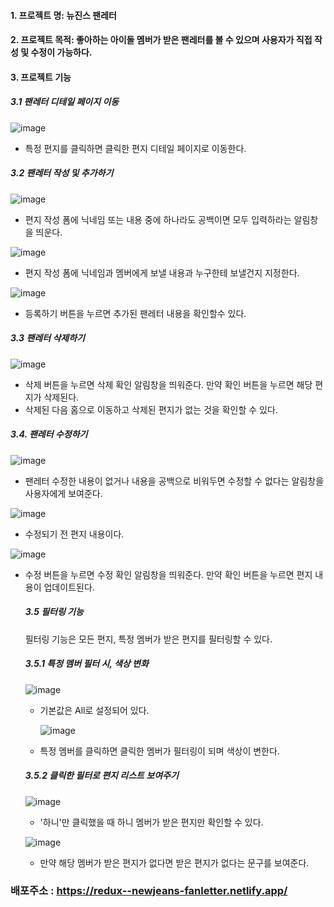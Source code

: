 #### 1. 프로젝트 명: 뉴진스 팬레터
#### 2. 프로젝트 목적: 좋아하는 아이돌 멤버가 받은 팬레터를 볼 수 있으며 사용자가 직접 작성 및 수정이 가능하다. 
#### 3. 프로젝트 기능

##### 3.1 팬레터 디테일 페이지 이동

![image](https://github.com/Yujin-Jeong-dev/fanletter/assets/98171044/5f5ff34e-8a63-468e-8f94-fa4fcefcaafe)
- 특정 편지를 클릭하면 클릭한 편지 디테일 페이지로 이동한다.
  

##### 3.2 팬레터 작성 및 추가하기
  ![image](https://github.com/Yujin-Jeong-dev/fanletter/assets/98171044/f8cf525c-940d-4cf8-b49e-5dd17c9009c8)

   - 편지 작성 폼에 닉네임 또는 내용 중에 하나라도 공백이면 모두 입력하라는 알림창을 띄운다. 
    
  ![image](https://github.com/Yujin-Jeong-dev/fanletter/assets/98171044/7acfb910-2d9c-4f01-ad53-c18ffbf739f9)
   - 편지 작성 폼에 닉네임과 멤버에게 보낼 내용과 누구한테 보낼건지 지정한다.

![image](https://github.com/Yujin-Jeong-dev/fanletter/assets/98171044/b63cc669-f950-4e45-9e68-638bd479a07c)
   - 등록하기 버튼을 누르면 추가된 팬레터 내용을 확인할수 있다.

##### 3.3 팬레터 삭제하기
![image](https://github.com/Yujin-Jeong-dev/fanletter/assets/98171044/f9ba8225-c5c6-4c35-b03e-34f6ef51efab)
- 삭제 버튼을 누르면 삭제 확인 알림창을 띄워준다. 만약 확인 버튼을 누르면 해당 편지가 삭제된다.
- 삭제된 다음 홈으로 이동하고 삭제된 편지가 없는 것을 확인할 수 있다. 

##### 3.4. 팬레터 수정하기

![image](https://github.com/Yujin-Jeong-dev/fanletter/assets/98171044/9428bd3b-9b69-4725-87f2-72c771ea5da4)
- 팬레터 수정한 내용이 없거나 내용을 공백으로 비워두면 수정할 수 없다는 알림창을 사용자에게 보여준다.

![image](https://github.com/Yujin-Jeong-dev/fanletter/assets/98171044/27efcb2b-8ab3-4b55-99ac-7c97705acd13)
- 수정되기 전 편지 내용이다.
  
![image](https://github.com/Yujin-Jeong-dev/fanletter/assets/98171044/a7847fcd-9ca0-46ed-9d35-af50e1fedc96)
- 수정 버튼을 누르면 수정 확인 알림창을 띄워준다. 만약 확인 버튼을 누르면 편지 내용이 업데이트된다.

  ##### 3.5 필터링 기능
  필터링 기능은 모든 편지, 특정 멤버가 받은 편지를 필터링할 수 있다. 

  ##### 3.5.1 특정 멤버 필터 시, 색상 변화
  ![image](https://github.com/Yujin-Jeong-dev/fanletter/assets/98171044/bfb7c8c8-b29e-4316-8e09-57ef50a25d7d)

  - 기본값은 All로 설정되어 있다.
    
    ![image](https://github.com/Yujin-Jeong-dev/fanletter/assets/98171044/3287b0de-cd3b-4d1d-98f4-29aca62f568f)
  - 특정 멤버를 클릭하면 클릭한 멤버가 필터링이 되며 색상이 변한다.
 
  ##### 3.5.2 클릭한 필터로 편지 리스트 보여주기
  ![image](https://github.com/Yujin-Jeong-dev/fanletter/assets/98171044/952583af-c654-4c6d-80be-93091b53f593)
   - '하니'만 클릭했을 때 하니 멤버가 받은 편지만 확인할 수 있다.
  
  ![image](https://github.com/Yujin-Jeong-dev/fanletter/assets/98171044/a0050842-7563-4eec-93d0-8807a14be921)
    - 만약 해당 멤버가 받은 편지가 없다면 받은 편지가 없다는 문구를 보여준다. 

  

     

### 배포주소 : https://redux--newjeans-fanletter.netlify.app/
